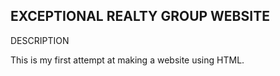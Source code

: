 EXCEPTIONAL REALTY GROUP WEBSITE
---

DESCRIPTION

This is my first attempt at making a website using HTML.

